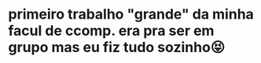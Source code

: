 # primeiro trabalho "grande" da minha facul de ccomp. era pra ser em grupo mas eu fiz tudo sozinho😝
